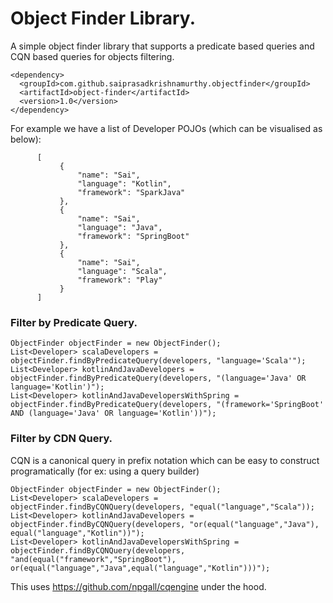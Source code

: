 # Object Finder Library.
A simple object finder library that supports a predicate based queries and CQN based queries for objects filtering.

```
<dependency>
  <groupId>com.github.saiprasadkrishnamurthy.objectfinder</groupId>
  <artifactId>object-finder</artifactId>
  <version>1.0</version>
</dependency>
```
For example we have a list of Developer POJOs (which can be visualised as below):
```
      [
           {
               "name": "Sai",
               "language": "Kotlin",
               "framework": "SparkJava"
           },
           {
               "name": "Sai",
               "language": "Java",
               "framework": "SpringBoot"
           },
           {
               "name": "Sai",
               "language": "Scala",
               "framework": "Play"
           }
      ]

```

### Filter by Predicate Query.
```
ObjectFinder objectFinder = new ObjectFinder();
List<Developer> scalaDevelopers = objectFinder.findByPredicateQuery(developers, "language='Scala'");
List<Developer> kotlinAndJavaDevelopers = objectFinder.findByPredicateQuery(developers, "(language='Java' OR language='Kotlin')");
List<Developer> kotlinAndJavaDevelopersWithSpring = objectFinder.findByPredicateQuery(developers, "(framework='SpringBoot' AND (language='Java' OR language='Kotlin'))");
```

### Filter by CDN Query.
CQN is a canonical query in prefix notation which can be easy to construct programatically (for ex: using a query builder)
```
ObjectFinder objectFinder = new ObjectFinder();
List<Developer> scalaDevelopers = objectFinder.findByCQNQuery(developers, "equal("language","Scala"));
List<Developer> kotlinAndJavaDevelopers = objectFinder.findByCQNQuery(developers, "or(equal("language","Java"), equal("language","Kotlin"))");
List<Developer> kotlinAndJavaDevelopersWithSpring = objectFinder.findByCQNQuery(developers, "and(equal("framework","SpringBoot"), or(equal("language","Java",equal("language","Kotlin")))");
```  

This uses https://github.com/npgall/cqengine under the hood.